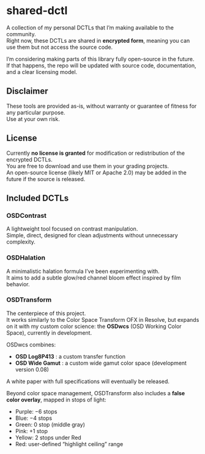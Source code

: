 # shared-dctl

A collection of my personal DCTLs that I’m making available to the community.  
Right now, these DCTLs are shared in **encrypted form**, meaning you can use them but not access the source code.  

I’m considering making parts of this library fully open-source in the future.  
If that happens, the repo will be updated with source code, documentation, and a clear licensing model.


## Disclaimer
These tools are provided as-is, without warranty or guarantee of fitness for any particular purpose.  
Use at your own risk.


## License
Currently **no license is granted** for modification or redistribution of the encrypted DCTLs.  
You are free to download and use them in your grading projects.  
An open-source license (likely MIT or Apache 2.0) may be added in the future if the source is released.


## Included DCTLs

### **OSDContrast**
A lightweight tool focused on contrast manipulation.  
Simple, direct, designed for clean adjustments without unnecessary complexity.

### **OSDHalation**
A minimalistic halation formula I’ve been experimenting with.  
It aims to add a subtle glow/red channel bloom effect inspired by film behavior.

### **OSDTransform**
The centerpiece of this project.  
It works similarly to the Color Space Transform OFX in Resolve, but expands on it with my custom color science: the **OSDwcs** (OSD Working Color Space), currently in development.  

OSDwcs combines:
- **OSD Log8P413** : a custom transfer function  
- **OSD Wide Gamut** : a custom wide gamut color space (development version 0.08)  

A white paper with full specifications will eventually be released.

Beyond color space management, OSDTransform also includes a **false color overlay**, mapped in stops of light:  
- Purple: −6 stops  
- Blue: −4 stops  
- Green: 0 stop (middle gray)  
- Pink: +1 stop  
- Yellow: 2 stops under Red  
- Red: user-defined “highlight ceiling” range  